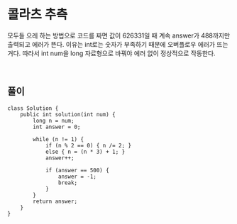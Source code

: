 # 콜라츠 추측
모두들 으레 하는 방법으로 코드를 짜면 값이 626331일 때 계속 answer가 488까지만 출력되고 에러가 뜬다.
이유는 int로는 숫자가 부족하기 때문에 오버플로우 에러가 뜨는 거다.
따라서 int num을 long 자료형으로 바꿔야 에러 없이 정상적으로 작동한다.

<br>

## 풀이
```
class Solution {
    public int solution(int num) {
        long n = num;
        int answer = 0;
        
        while (n != 1) {
            if (n % 2 == 0) { n /= 2; } 
            else { n = (n * 3) + 1; }
            answer++;
            
            if (answer == 500) {
                answer = -1;
                break;
            }
        }
        return answer;
    }
}
```
